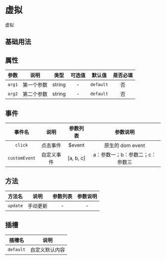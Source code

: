 <!-- 加载 demo 组件 start -->
<script setup>
import demo from './demo.vue'
</script>
<!-- 加载 demo 组件 end -->

<!-- 正文开始 -->

# 虚拟

虚拟

## 基础用法
<Preview comp-name="VisuallyHidden" demo-name="demo">
  <demo />
</Preview>

## 属性
参数 | 说明 | 类型 | 可选值 | 默认值 | 是否必填
:-: | :-: | :-: | :-: | :-: | :-:
`arg1` | 第一个参数 | string | - | `default` | 否 
`arg2` | 第二个参数 | string | - | `default` | 否

## 事件
事件名 | 说明 | 参数列表 | 参数说明
:-: | :-: | :-: | :-:
`click` | 点击事件 | $event | 原生的 dom event
`customEvent` | 自定义事件 | [a, b, c] | a：参数一；b：参数二；c：参数三

## 方法
方法名 | 说明 | 参数列表 | 参数说明
:-: | :-: | :-: | :-:
`update` | 手动更新 | - | -

## 插槽
插槽名 | 说明
:-: | :-:
`default` | 自定义默认内容
